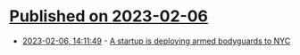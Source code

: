 # [Published on 2023-02-06](index.md)

* [2023-02-06, 14:11:49](https://news.ycombinator.com/item?id=34677480) - [A startup is deploying armed bodyguards to NYC](https://www.radius.nyc/)
